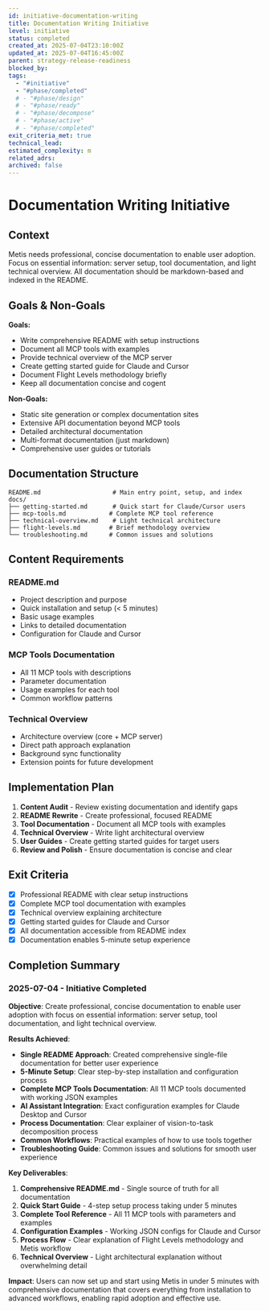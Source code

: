 ```yaml
---
id: initiative-documentation-writing
title: Documentation Writing Initiative
level: initiative
status: completed
created_at: 2025-07-04T23:10:00Z
updated_at: 2025-07-04T16:45:00Z
parent: strategy-release-readiness
blocked_by: 
tags:
  - "#initiative"
  - "#phase/completed"
  # - "#phase/design"
  # - "#phase/ready"
  # - "#phase/decompose"
  # - "#phase/active"
  # - "#phase/completed"
exit_criteria_met: true
technical_lead: 
estimated_complexity: m
related_adrs: 
archived: false
---
```


# Documentation Writing Initiative

## Context

Metis needs professional, concise documentation to enable user adoption. Focus on essential information: server setup, tool documentation, and light technical overview. All documentation should be markdown-based and indexed in the README.

## Goals & Non-Goals

**Goals:**
- Write comprehensive README with setup instructions
- Document all MCP tools with examples
- Provide technical overview of the MCP server
- Create getting started guide for Claude and Cursor
- Document Flight Levels methodology briefly
- Keep all documentation concise and cogent

**Non-Goals:**
- Static site generation or complex documentation sites
- Extensive API documentation beyond MCP tools
- Detailed architectural documentation
- Multi-format documentation (just markdown)
- Comprehensive user guides or tutorials

## Documentation Structure

```
README.md                    # Main entry point, setup, and index
docs/
├── getting-started.md       # Quick start for Claude/Cursor users
├── mcp-tools.md            # Complete MCP tool reference
├── technical-overview.md    # Light technical architecture
├── flight-levels.md        # Brief methodology overview
└── troubleshooting.md      # Common issues and solutions
```

## Content Requirements

### README.md
- Project description and purpose
- Quick installation and setup (< 5 minutes)
- Basic usage examples
- Links to detailed documentation
- Configuration for Claude and Cursor

### MCP Tools Documentation
- All 11 MCP tools with descriptions
- Parameter documentation
- Usage examples for each tool
- Common workflow patterns

### Technical Overview
- Architecture overview (core + MCP server)
- Direct path approach explanation
- Background sync functionality
- Extension points for future development

## Implementation Plan

1. **Content Audit** - Review existing documentation and identify gaps
2. **README Rewrite** - Create professional, focused README
3. **Tool Documentation** - Document all MCP tools with examples
4. **Technical Overview** - Write light architectural overview
5. **User Guides** - Create getting started guides for target users
6. **Review and Polish** - Ensure documentation is concise and clear

## Exit Criteria

- [x] Professional README with clear setup instructions
- [x] Complete MCP tool documentation with examples
- [x] Technical overview explaining architecture
- [x] Getting started guides for Claude and Cursor
- [x] All documentation accessible from README index
- [x] Documentation enables 5-minute setup experience

## Completion Summary

### 2025-07-04 - Initiative Completed

**Objective**: Create professional, concise documentation to enable user adoption with focus on essential information: server setup, tool documentation, and light technical overview.

**Results Achieved**:
- **Single README Approach**: Created comprehensive single-file documentation for better user experience
- **5-Minute Setup**: Clear step-by-step installation and configuration process
- **Complete MCP Tools Documentation**: All 11 MCP tools documented with working JSON examples
- **AI Assistant Integration**: Exact configuration examples for Claude Desktop and Cursor
- **Process Documentation**: Clear explainer of vision-to-task decomposition process
- **Common Workflows**: Practical examples of how to use tools together
- **Troubleshooting Guide**: Common issues and solutions for smooth user experience

**Key Deliverables**:
1. **Comprehensive README.md** - Single source of truth for all documentation
2. **Quick Start Guide** - 4-step setup process taking under 5 minutes
3. **Complete Tool Reference** - All 11 MCP tools with parameters and examples
4. **Configuration Examples** - Working JSON configs for Claude and Cursor
5. **Process Flow** - Clear explanation of Flight Levels methodology and Metis workflow
6. **Technical Overview** - Light architectural explanation without overwhelming detail

**Impact**: Users can now set up and start using Metis in under 5 minutes with comprehensive documentation that covers everything from installation to advanced workflows, enabling rapid adoption and effective use.